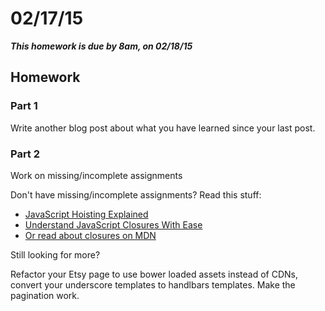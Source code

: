# 02/17/15

___This homework is due by 8am, on 02/18/15___

## Homework

### Part 1

Write another blog post about what you have learned since your last post.

### Part 2

Work on missing/incomplete assignments

Don't have missing/incomplete assignments? Read this stuff:

  * [JavaScript Hoisting Explained](http://code.tutsplus.com/tutorials/javascript-hoisting-explained--net-15092)
  * [Understand JavaScript Closures With Ease](http://javascriptissexy.com/understand-javascript-closures-with-ease/)
  * [Or read about closures on MDN](https://developer.mozilla.org/en-US/docs/Web/JavaScript/Closures)

Still looking for more?

Refactor your Etsy page to use bower loaded assets instead of CDNs, convert your underscore templates to handlbars templates. Make the pagination work.

